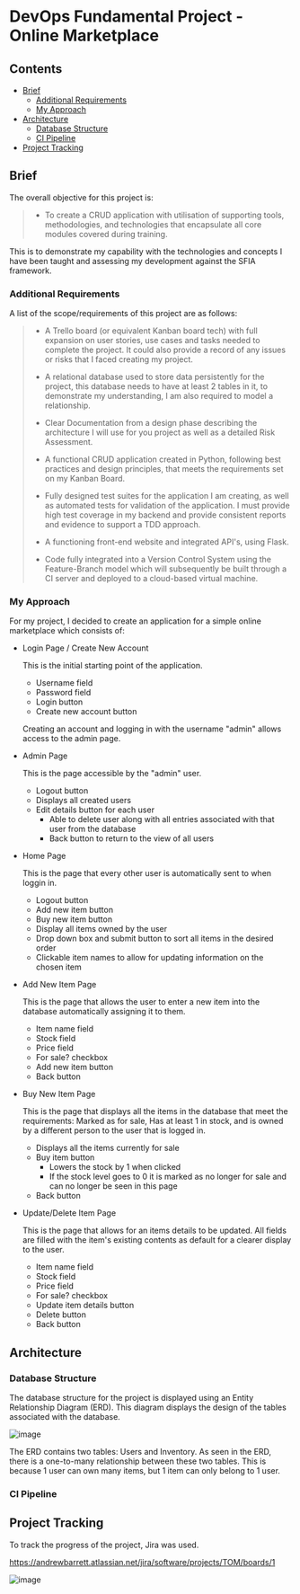 # DevOps Fundamental Project - Online Marketplace

## Contents

- [Brief](#brief)
  - [Additional Requirements](#additional-requirements)
  - [My Approach](#my-approach)
- [Architecture](#architecture)
  - [Database Structure](#database-structure)
  - [CI Pipeline](#ci-pipeline)
- [Project Tracking](#project-tracking)

## Brief

The overall objective for this project is:

> - To create a CRUD application with utilisation of supporting tools, methodologies, and technologies that encapsulate all core modules covered during training.

This is to demonstrate my capability with the technologies and concepts I have been taught and assessing my development against the SFIA framework. 

### Additional Requirements

A list of the scope/requirements of this project are as follows:

> - A Trello board (or equivalent Kanban board tech) with full expansion on user stories, use cases and tasks needed to complete the project. It could also provide a record of any issues or risks that I faced creating my project.
>
> - A relational database used to store data persistently for the project, this database needs to have at least 2 tables in it, to demonstrate my understanding, I am also required to model a relationship.
>
> - Clear Documentation from a design phase describing the architecture I will use for you project as well as a detailed Risk Assessment. 
>
> - A functional CRUD application created in Python, following best practices and design principles, that meets the requirements set on my Kanban Board.
>
> - Fully designed test suites for the application I am creating, as well as automated tests for validation of the application. I must provide high test coverage in my backend and provide consistent reports and evidence to support a TDD approach.
>
> - A functioning front-end website and integrated API's, using Flask.
>
> - Code fully integrated into a Version Control System using the Feature-Branch model which will subsequently be built through a CI server and deployed to a cloud-based virtual machine.

### My Approach

For my project, I decided to create an application for a simple online marketplace which consists of:

- Login Page / Create New Account

  This is the initial starting point of the application.
  - Username field
  - Password field
  - Login button
  - Create new account button

  Creating an account and logging in with the username "admin" allows access to the admin page.

- Admin Page

  This is the page accessible by the "admin" user.
  - Logout button
  - Displays all created users
  - Edit details button for each user
    - Able to delete user along with all entries associated with that user from the database
    - Back button to return to the view of all users

- Home Page

  This is the page that every other user is automatically sent to when loggin in.
  - Logout button
  - Add new item button
  - Buy new item button
  - Display all items owned by the user
  - Drop down box and submit button to sort all items in the desired order
  - Clickable item names to allow for updating information on the chosen item

- Add New Item Page

  This is the page that allows the user to enter a new item into the database automatically assigning it to them.
  - Item name field
  - Stock field
  - Price field
  - For sale? checkbox
  - Add new item button
  - Back button

- Buy New Item Page

  This is the page that displays all the items in the database that meet the requirements: Marked as for sale, Has at least 1 in stock, and is owned by a different person to the user that is logged in.
  - Displays all the items currently for sale
  - Buy item button
    - Lowers the stock by 1 when clicked
    - If the stock level goes to 0 it is marked as no longer for sale and can no longer be seen in this page
  - Back button

- Update/Delete Item Page

  This is the page that allows for an items details to be updated. All fields are filled with the item's existing contents as default for a clearer display to the user.
  - Item name field
  - Stock field
  - Price field
  - For sale? checkbox
  - Update item details button
  - Delete button
  - Back button

## Architecture

### Database Structure

The database structure for the project is displayed using an Entity Relationship Diagram (ERD). This diagram displays the design of the tables associated with the database.

![image](https://user-images.githubusercontent.com/82821693/119006315-2c9b5400-b988-11eb-8b37-0567968ee0de.png)

The ERD contains two tables: Users and Inventory. As seen in the ERD, there is a one-to-many relationship between these two tables. This is because 1 user can own many items, but 1 item can only belong to 1 user.

### CI Pipeline



## Project Tracking

To track the progress of the project, Jira was used. 

https://andrewbarrett.atlassian.net/jira/software/projects/TOM/boards/1

![image](https://user-images.githubusercontent.com/82821693/119284143-ee778c00-bc36-11eb-8266-a3ec720b1c0e.png)
